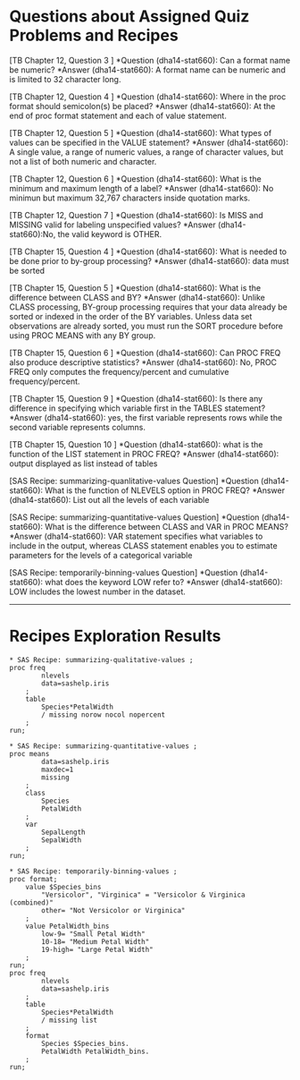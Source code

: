 
# Questions about Assigned Quiz Problems and Recipes
[TB Chapter 12, Question 3 ] 
*Question (dha14-stat660): Can a format name be numeric? 
*Answer (dha14-stat660): A format name can be numeric and is limited to 32 character long.

[TB Chapter 12, Question 4 ] 
*Question (dha14-stat660): Where in the proc format should semicolon(s) be placed?
*Answer (dha14-stat660): At the end of proc format statement and each of value statement.

[TB Chapter 12, Question 5 ] 
*Question (dha14-stat660): What types of values can be specified in the VALUE statement? 
*Answer (dha14-stat660): A single value, a range of numeric values, a range of character values,
			 but not a list of both numeric and character.


[TB Chapter 12, Question 6 ] 
*Question (dha14-stat660): What is the minimum and maximum length of a label?
*Answer (dha14-stat660): No minimun but maximum 32,767 characters inside quotation marks. 


[TB Chapter 12, Question 7 ] 
*Question (dha14-stat660): Is MISS and MISSING valid for labeling unspecified values?
*Answer (dha14-stat660):No, the valid keyword is OTHER.


[TB Chapter 15, Question 4 ] 
*Question (dha14-stat660): What is needed to be done prior to by-group processing?
*Answer (dha14-stat660): data must be sorted 

[TB Chapter 15, Question 5 ] 
*Question (dha14-stat660): What is the difference between CLASS and BY? 
*Answer (dha14-stat660): Unlike CLASS processing, BY-group processing requires 
			 that your data already be sorted or indexed in the order
			 of the BY variables. Unless data set observations are already sorted, 
			 you must run the SORT procedure before using PROC MEANS with any BY group.

[TB Chapter 15, Question 6 ] 
*Question (dha14-stat660): Can PROC FREQ also produce descriptive statistics?
*Answer (dha14-stat660): No, PROC FREQ only computes the frequency/percent and cumulative frequency/percent.


[TB Chapter 15, Question 9 ] 
*Question (dha14-stat660): Is there any difference in specifying which variable first in the TABLES statement? 
*Answer (dha14-stat660): yes, the first variable represents rows while the second variable represents columns.

[TB Chapter 15, Question 10 ] 
*Question (dha14-stat660): what is the function of the LIST statement in PROC FREQ?
*Answer (dha14-stat660): output displayed as list instead of tables


[SAS Recipe: summarizing-quanlitative-values Question]
*Question (dha14-stat660): What is the function of NLEVELS option in PROC FREQ?
*Answer (dha14-stat660): List out all the levels of each variable 


[SAS Recipe: summarizing-quantitative-values Question]
*Question (dha14-stat660): What is the difference between CLASS and VAR in PROC MEANS?
*Answer (dha14-stat660): VAR statement specifies what variables to include in the output, whereas CLASS statement enables you to estimate parameters for the levels of a categorical variable

[SAS Recipe: temporarily-binning-values Question]
*Question (dha14-stat660): what does the keyword LOW refer to?
*Answer (dha14-stat660): LOW includes the lowest number in the dataset.

***



# Recipes Exploration Results



```SAS
* SAS Recipe: summarizing-qualitative-values ;
proc freq
		nlevels
		data=sashelp.iris
	;
	table 
		Species*PetalWidth
		/ missing norow nocol nopercent
	; 
run;

* SAS Recipe: summarizing-quantitative-values ;
proc means
		data=sashelp.iris
		maxdec=1
		missing
	;
	class 
		Species 
		PetalWidth
	; 
	var
		SepalLength
		SepalWidth 
	; 
run; 

* SAS Recipe: temporarily-binning-values ;
proc format;
	value $Species_bins
		"Versicolor", "Virginica" = "Versicolor & Virginica (combined)"
		other= "Not Versicolor or Virginica"
	; 
	value PetalWidth_bins
		low-9= "Small Petal Width"
		10-18= "Medium Petal Width"
		19-high= "Large Petal Width"
	;
run; 
proc freq
		nlevels
		data=sashelp.iris
	;
	table 
		Species*PetalWidth
		/ missing list
	; 
	format 
		Species $Species_bins. 
		PetalWidth PetalWidth_bins. 
	; 
run;



```
